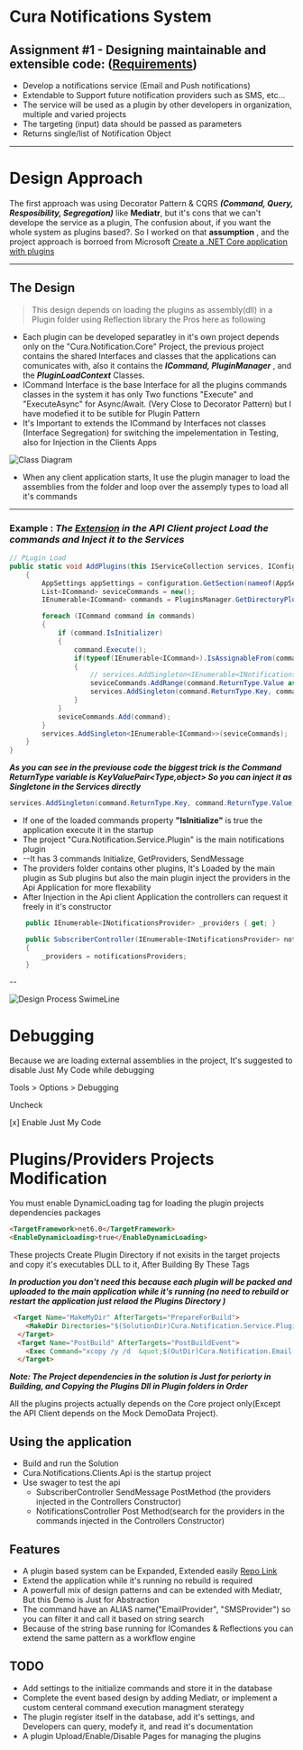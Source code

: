 # Cura Notifications System

## Assignment #1 - Designing maintainable and extensible code: ([Requirements](https://ubieva-my.sharepoint.com/:w:/g/personal/mzekrallah_cura_healthcare/EeOdRyF0aK9EpHGgXpJhcN8Bxtna2JJRKImDMGBAqlWxCA?rtime=sHBJIB7h2kg))
- Develop a notifications service (Email and Push notifications)
- Extendable to Support future notification providers such as SMS, etc...
- The service will be used as a plugin by other developers in organization, multiple and varied projects
- The targeting (input) data should be passed as parameters
- Returns single/list of Notification Object
***
# Design Approach
The first approach was using Decorator Pattern & CQRS ***(Command, Query, Resposibility, Segregation)*** like ****Mediatr****, but it's cons that we can't develope the service as a plugin, The confusion about, if you want the whole system as plugins based?. So I worked on that **assumption** , and  the project approach is borroed from Microsoft 
[Create a .NET Core application with plugins](https://learn.microsoft.com/en-us/dotnet/core/tutorials/creating-app-with-plugin-support)
 *****
## The Design

> This design depends on loading the plugins as assembly(dll) in a Plugin folder using Reflection library the Pros here as following
- Each plugin can be developed separatley in it's own project depends only on the "Cura.Notification.Core" Project, the previous project contains the shared Interfaces and classes that the applications can comunicates with, also it contains the *****ICommand, PluginManager***** , and the *****PluginLoadContext***** Classes.
- ICommand Interface is the base Interface for all the plugins commands classes in the system it has only Two functions "Execute" and "ExecuteAsync" for Async/Await. (Very Close to Decorator Pattern) but I have modefied it to be sutible for Plugin Pattern
- It's Important to extends the ICommand by Interfaces not classes (Interface Segregation) for switching the impelementation in Testing, also for Injection in the Clients Apps

![Class Diagram](https://github.com/ahmedgalal007/CuraNotificationsSystem/blob/main/Images/ClassDiagram.png?raw=true)

- When any client application starts, It use the plugin manager to load the assemblies from the folder and loop over the assemply types to load all it's commands
**********

### **Example** : *****The [Extension](https://github.com/ahmedgalal007/CuraNotificationsSystem/blob/main/CuraNotificationSystem/Clients/Cura.Notifications.Clients.Api/Extensions/CuraPluginsExtenssion.cs) in the API Client project Load the commands and Inject it to the Services*****

```c#
// PLugin Load
public static void AddPlugins(this IServiceCollection services, IConfiguration configuration)
	{
		AppSettings appSettings = configuration.GetSection(nameof(AppSettings)).Get<AppSettings>();
		List<ICommand> seviceCommands = new();
		IEnumerable<ICommand> commands = PluginsManager.GetDirectoryPluginsCommands<ICommand>(appSettings.PluginsPath, Environment.CurrentDirectory);

		foreach (ICommand command in commands)
		{
			if (command.IsInitializer)
			{
				command.Execute();
				if(typeof(IEnumerable<ICommand>).IsAssignableFrom(command.ReturnType.Key))
				{
					// services.AddSingleton<IEnumerable<INotificationsProvider>>((IEnumerable<INotificationsProvider>)command.ReturnType.Value);
					seviceCommands.AddRange(command.ReturnType.Value as IEnumerable<ICommand>);
					services.AddSingleton(command.ReturnType.Key, command.ReturnType.Value);
				}
			}
			seviceCommands.Add(command);
		}
		services.AddSingleton<IEnumerable<ICommand>>(seviceCommands);
	}
}
```
*****As you can see in the previouse code the biggest trick is  the Command ReturnType variable is KeyValuePair<Type,object> So you can inject it as Singletone in the Services directly*****
```C#
services.AddSingleton(command.ReturnType.Key, command.ReturnType.Value);
```
- If one of the loaded commands property **"IsInitialize"** is true the application execute it in the startup 
- The project "Cura.Notification.Service.Plugin" is the main notifications plugin
- --It has 3 commands Initialize, GetProviders, SendMessage
- The providers folder contains other plugins, It's Loaded by the main plugin as Sub plugins but also the main plugin inject the providers in the Api Application for more flexability  
- After Injection in the Api client Application the controllers can request it freely in it's constructor 
```C#
	public IEnumerable<INotificationsProvider> _providers { get; }

	public SubscriberController(IEnumerable<INotificationsProvider> notificationsProviders)
	{
		_providers = notificationsProviders;
	}
```
--

![Design Process SwimeLine](https://github.com/ahmedgalal007/CuraNotificationsSystem/blob/main/Images/CuraNotifications.png?raw=true)
# Debugging
 Because we are loading external assemblies in the project, It's  suggested to disable Just My Code while debugging

Tools > Options > Debugging

Uncheck 

 [x] Enable Just My Code

# Plugins/Providers Projects Modification
You must enable DynamicLoading tag for loading the plugin projects dependencies packages
```HTML
<TargetFramework>net6.0</TargetFramework>
<EnableDynamicLoading>true</EnableDynamicLoading>
```

These projects Create Plugin Directory if not exisits in the target projects and copy it's executables DLL to it, After Building By These Tags

*****In production you don't need this because each plugin will be packed and uploaded to the main application while it's running (no need to rebuild or restart the application just relaod the Plugins Directory )*****
```HTML
 <Target Name="MakeMyDir" AfterTargets="PrepareForBuild">
    <MakeDir Directories="$(SolutionDir)Cura.Notification.Service.Plugin\Providers" Condition="!Exists('$(SolutionDir)Cura.Notification.Service.Plugin\Providers')" />
  </Target>
  <Target Name="PostBuild" AfterTargets="PostBuildEvent">
    <Exec Command="xcopy /y /d  &quot;$(OutDir)Cura.Notification.Email.Provider.dll&quot; &quot;$(SolutionDir)Cura.Notification.Service.Plugin\Providers&quot;" />
  </Target>
```

*****Note: The Project dependencies in the solution is Just for periorty in Building, and Copying the Plugins Dll in Plugin folders in Order*****

All the plugins projects actually depends on the Core project only(Except the API Client depends on the Mock DemoData Project).

## Using the application
- Build and run the Solution
- Cura.Notifications.Clients.Api is the startup project
- Use swager to test the api 
  - SubscriberController SendMessage PostMethod (the providers injected in the Controllers Constructor)
  - NotificationsController Post Method(search for the providers in the commands injected in the Controllers Constructor)
## Features
- A plugin based system can be Expanded, Extended easily [Repo Link](https://github.com/ahmedgalal007/CuraNotificationsSystem)
- Extend the application while it's running no rebuild is required
- A powerfull mix of design patterns and can be extended with Mediatr, But this Demo is Just for Abstraction 
- The command have an ALIAS name("EmailProvider", "SMSProvider") so you can filter it and call it based on string search
- Because of the string base running for IComandes & Reflections you can extend the same pattern as a workflow engine

## TODO
- Add settings to the initialize commands and store it in the database
- Complete the event based design by adding Mediatr, or implement a custom centeral command execution managment sterategy 
- The plugin register itself in the database, add it's settings, and Developers can query, modefy it, and read it's documentation
- A plugin Upload/Enable/Disable Pages for managing the plugins

<!--TOC-->
<!--/TOC-->


